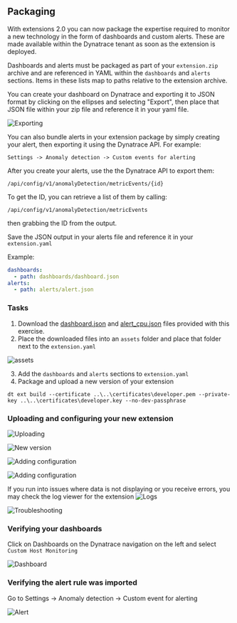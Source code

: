 ## Packaging

With extensions 2.0 you can now package the expertise required to monitor a new technology in the form of dashboards and custom alerts. These are made available within the Dynatrace tenant as soon as the extension is deployed.

Dashboards and alerts must be packaged as part of your `extension.zip` archive and are referenced in YAML within the `dashboards` and `alerts` sections. Items in these lists map to paths relative to the extension archive.

You can create your dashboard on Dynatrace and exporting it to JSON format by clicking on the ellipses and selecting "Export", then place that JSON file within your zip file and reference it in your yaml file.

![Exporting](../../../assets/images/05_export_dashboard.png)

You can also bundle alerts in your extension package by simply creating your alert, then exporting it using the Dynatrace API. For example:

`Settings -> Anomaly detection -> Custom events for alerting`

After you create your alerts, use the the Dynatrace API to export them:

`/api/config/v1/anomalyDetection/metricEvents/{id}`

To get the ID, you can retrieve a list of them by calling:

`/api/config/v1/anomalyDetection/metricEvents`

then grabbing the ID from the output.

Save the JSON output in your alerts file and reference it in your `extension.yaml`

Example:
```yaml
dashboards:
  - path: dashboards/dashboard.json
alerts:
  - path: alerts/alert.json
```

### Tasks
1. Download the [dashboard.json](../../../assets/images/dashboard.json) and [alert_cpu.json](../../../assets/images/alert_cpu.json) files provided with this exercise.
2. Place the downloaded files into an `assets` folder and place that folder next to the `extension.yaml`

![assets](../../../assets/images/05_wmi_packaging.png)

3. Add the `dashboards` and `alerts` sections to `extension.yaml`
4. Package and upload a new version of your extension
```
dt ext build --certificate ..\..\certificates\developer.pem --private-key ..\..\certificates\developer.key --no-dev-passphrase
```

### Uploading and configuring your new extension
![Uploading](../../../assets/images/05_wmi_uploading_extension.png)

![New version](../../../assets/images/05_wmi_versions.png)

![Adding configuration](../../../assets/images/05_wmi_monitoring_config.png)

![Adding configuration](../../../assets/images/05_wmi_finalize_monitoring.png)

If you run into issues where data is not displaying or you receive errors, you may check the log viewer for the extension
![Logs](../../../assets/images/05_wmi_reading_logs.png)

![Troubleshooting](../../../assets/images/05_wmi_troubleshooting.png)

### Verifying your dashboards

Click on Dashboards on the Dynatrace navigation on the left and select `Custom Host Monitoring`

![Dashboard](../../../assets/images/05_wmi_dashboard.png)

### Verifying the alert rule was imported

Go to Settings -> Anomaly detection -> Custom event for alerting 

![Alert](../../../assets/images/05_wmi_alert.png)
